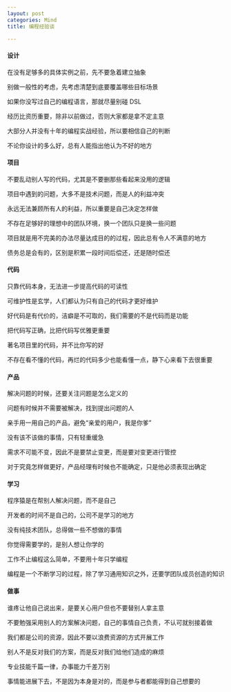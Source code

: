 ```yaml
---
layout: post
categories: Mind
title: 编程经验谈

---
```


#### 设计

在没有足够多的具体实例之前，先不要急着建立抽象

别做一般性的考虑，先考虑清楚到底要覆盖哪些目标场景

如果你没写过自己的编程语言，那就尽量别碰 DSL

经历比资历重要，除非以前做过，否则大家都是拿不定主意

大部分人并没有十年的编程实战经验，所以要相信自己的判断

不论你设计的多么好，总有人能指出他认为不好的地方

#### 项目

不要乱动别人写的代码，尤其是不要删那些看起来没用的逻辑

项目中遇到的问题，大多不是技术问题，而是人的利益冲突

永远无法兼顾所有人的利益，所以重要是自己决定怎样做

不存在足够好的理想中的团队环境，换一个团队只是换一些问题

项目就是用不完美的办法尽量达成目的的过程，因此总有令人不满意的地方

债务总是会有的，区别是积累一段时间后偿还，还是随时偿还

#### 代码

只靠代码本身，无法进一步提高代码的可读性

可维护性是玄学，人们都认为只有自己的代码才更好维护

好代码是有代价的，洁癖是不可取的，我们需要的不是代码而是功能

把代码写正确，比把代码写优雅更重要

著名项目里的代码，并不比你写的好

不存在看不懂的代码，再烂的代码多少也能看懂一点，静下心来看下去很重要

#### 产品

解决问题的时候，还要关注问题是怎么定义的

问题有时候并不需要被解决，找到提出问题的人

亲手用一用自己的产品，避免“亲爱的用户，我是你爹”

没有该不该做的事情，只有轻重缓急

需求不可能不变，因此不是要禁止变更，而是要对变更进行管控

对于究竟怎样做更好，产品经理有时候也不能确定，只是他必须表现出确定

#### 学习

程序猿是在帮别人解决问题，而不是自己

开发者的时间不是自己的，公司不是学习的地方

没有纯技术团队，总得做一些不想做的事情

你觉得需要学的，是别人想让你学的

工作不止编程这么简单，不要用十年只学编程

编程是一个不断学习的过程，除了学习通用知识之外，还要学团队成员创造的知识

#### 做事

谁疼让他自己说出来，是要关心用户但也不要替别人拿主意

不要勉强采用别人的方案解决问题，自己的事情自己负责，不认可就别接着做

我们都是公司的资源，因此不要以浪费资源的方式开展工作

别人不是反对我们的方案，而是反对我们给他们造成的麻烦

专业技能千篇一律，办事能力千差万别

事情能进展下去，不是因为本身是对的，而是参与者都能得到自己想要的
